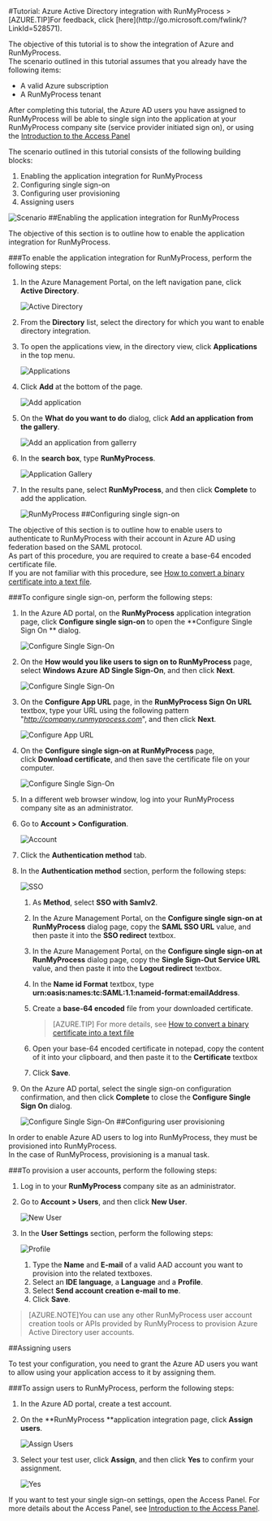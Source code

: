 <properties pageTitle="Tutorial: Azure Active Directory integration with RunMyProcess | Windows Azure" description="Learn how to use RunMyProcess with Azure Active Directory to enable single sign-on, automated provisioning, and more!." services="active-directory" authors="MarkusVi"  documentationCenter="na" manager="stevenpo"/>
<tags
	ms.service="active-directory"
	ms.date="08/01/2015"
	wacn.date=""/>
#Tutorial: Azure Active Directory integration with RunMyProcess
<!-- deleted by customization
>[AZURE.TIP]For feedback, click [here](https://social.msdn.microsoft.com/Forums/azure/zh-cn/85e4edeb-897c-4085-ab5d-9b5eecaaa1ac/tutorial-azure-active-directory-integration-with-runmyprocess?forum=WindowsAzureAD).
-->
<!-- keep by customization: begin -->
>[AZURE.TIP]For feedback, click [here](http://go.microsoft.com/fwlink/?LinkId=528571).
<!-- keep by customization: end -->
  
The objective of this tutorial is to show the integration of Azure and RunMyProcess.  
The scenario outlined in this tutorial assumes that you already have the following items:

-   A valid Azure subscription
-   A RunMyProcess tenant
  
After completing this tutorial, the Azure AD users you have assigned to RunMyProcess will be able to single sign into the application at your RunMyProcess company site (service provider initiated sign on), or using the [Introduction to the Access Panel](https://msdn.microsoft.com/zh-cn/library/dn308586)
  
The scenario outlined in this tutorial consists of the following building blocks:

1.  Enabling the application integration for RunMyProcess
2.  Configuring single sign-on
3.  Configuring user provisioning
4.  Assigning users

![Scenario](./media/active-directory-saas-runmyprocess-tutorial/IC789614.png "Scenario")
##Enabling the application integration for RunMyProcess
  
The objective of this section is to outline how to enable the application integration for RunMyProcess.

###To enable the application integration for RunMyProcess, perform the following steps:

1.  In the Azure Management Portal, on the left navigation pane, click **Active Directory**.

    ![Active Directory](./media/active-directory-saas-runmyprocess-tutorial/IC700993.png "Active Directory")

2.  From the **Directory** list, select the directory for which you want to enable directory integration.

3.  To open the applications view, in the directory view, click **Applications** in the top menu.

    ![Applications](./media/active-directory-saas-runmyprocess-tutorial/IC700994.png "Applications")

4.  Click **Add** at the bottom of the page.

    ![Add application](./media/active-directory-saas-runmyprocess-tutorial/IC749321.png "Add application")

5.  On the **What do you want to do** dialog, click **Add an application from the gallery**.

    ![Add an application from gallerry](./media/active-directory-saas-runmyprocess-tutorial/IC749322.png "Add an application from gallerry")

6.  In the **search box**, type **RunMyProcess**.

    ![Application Gallery](./media/active-directory-saas-runmyprocess-tutorial/IC789615.png "Application Gallery")

7.  In the results pane, select **RunMyProcess**, and then click **Complete** to add the application.

    ![RunMyProcess](./media/active-directory-saas-runmyprocess-tutorial/IC789616.png "RunMyProcess")
##Configuring single sign-on
  
The objective of this section is to outline how to enable users to authenticate to RunMyProcess with their account in Azure AD using federation based on the SAML protocol.  
As part of this procedure, you are required to create a base-64 encoded certificate file.  
If you are not familiar with this procedure, see [How to convert a binary certificate into a text file](http://youtu.be/PlgrzUZ-Y1o).

###To configure single sign-on, perform the following steps:

1.  In the Azure AD portal, on the **RunMyProcess** application integration page, click **Configure single sign-on** to open the **Configure Single Sign On ** dialog.

    ![Configure Single Sign-On](./media/active-directory-saas-runmyprocess-tutorial/IC789617.png "Configure Single Sign-On")

2.  On the **How would you like users to sign on to RunMyProcess** page, select **Windows Azure AD Single Sign-On**, and then click **Next**.

    ![Configure Single Sign-On](./media/active-directory-saas-runmyprocess-tutorial/IC789622.png "Configure Single Sign-On")

3.  On the **Configure App URL** page, in the **RunMyProcess Sign On URL** textbox, type your URL using the following pattern "*http://company.runmyprocess.com*", and then click **Next**.

    ![Configure App URL](./media/active-directory-saas-runmyprocess-tutorial/IC789623.png "Configure App URL")

4.  On the **Configure single sign-on at RunMyProcess** page, click **Download certificate**, and then save the certificate file on your computer.

    ![Configure Single Sign-On](./media/active-directory-saas-runmyprocess-tutorial/IC789624.png "Configure Single Sign-On")

5.  In a different web browser window, log into your RunMyProcess company site as an administrator.

6.  Go to **Account \> Configuration**.

    ![Account](./media/active-directory-saas-runmyprocess-tutorial/IC789625.png "Account")

7.  Click the **Authentication method** tab.

8.  In the **Authentication method** section, perform the following steps:

    ![SSO](./media/active-directory-saas-runmyprocess-tutorial/IC789626.png "SSO")

    1.  As **Method**, select **SSO with Samlv2**.
    2.  In the Azure Management Portal, on the **Configure single sign-on at RunMyProcess** dialog page, copy the **SAML SSO URL** value, and then paste it into the **SSO redirect** textbox.
    3.  In the Azure Management Portal, on the **Configure single sign-on at RunMyProcess** dialog page, copy the **Single Sign-Out Service URL** value, and then paste it into the **Logout redirect** textbox.
    4.  In the **Name id Format** textbox, type **urn:oasis:names:tc:SAML:1.1:nameid-format:emailAddress**.
    5.  Create a **base-64 encoded** file from your downloaded certificate.  

        >[AZURE.TIP] For more details, see [How to convert a binary certificate into a text file](http://youtu.be/PlgrzUZ-Y1o)

    6.  Open your base-64 encoded certificate in notepad, copy the content of it into your clipboard, and then paste it to the **Certificate** textbox
    7.  Click **Save**.

9.  On the Azure AD portal, select the single sign-on configuration confirmation, and then click **Complete** to close the **Configure Single Sign On** dialog.

    ![Configure Single Sign-On](./media/active-directory-saas-runmyprocess-tutorial/IC789627.png "Configure Single Sign-On")
##Configuring user provisioning
  
In order to enable Azure AD users to log into RunMyProcess, they must be provisioned into RunMyProcess.  
In the case of RunMyProcess, provisioning is a manual task.

###To provision a user accounts, perform the following steps:

1.  Log in to your **RunMyProcess** company site as an administrator.

2.  Go to **Account \> Users**, and then click **New User**.

    ![New User](./media/active-directory-saas-runmyprocess-tutorial/IC789631.png "New User")

3.  In the **User Settings** section, perform the following steps:

    ![Profile](./media/active-directory-saas-runmyprocess-tutorial/IC789632.png "Profile")

    1.  Type the **Name** and **E-mail** of a valid AAD account you want to provision into the related textboxes.
    2.  Select an **IDE language**, a **Language** and a **Profile**.
    3.  Select **Send account creation e-mail to me**.
    4.  Click **Save**.

>[AZURE.NOTE]You can use any other RunMyProcess user account creation tools or APIs provided by RunMyProcess to provision Azure Active Directory user accounts.

##Assigning users
  
To test your configuration, you need to grant the Azure AD users you want to allow using your application access to it by assigning them.

###To assign users to RunMyProcess, perform the following steps:

1.  In the Azure AD portal, create a test account.

2.  On the **RunMyProcess **application integration page, click **Assign users**.

    ![Assign Users](./media/active-directory-saas-runmyprocess-tutorial/IC789633.png "Assign Users")

3.  Select your test user, click **Assign**, and then click **Yes** to confirm your assignment.

    ![Yes](./media/active-directory-saas-runmyprocess-tutorial/IC767830.png "Yes")
  
If you want to test your single sign-on settings, open the Access Panel. For more details about the Access Panel, see [Introduction to the Access Panel](https://msdn.microsoft.com/zh-cn/library/dn308586).